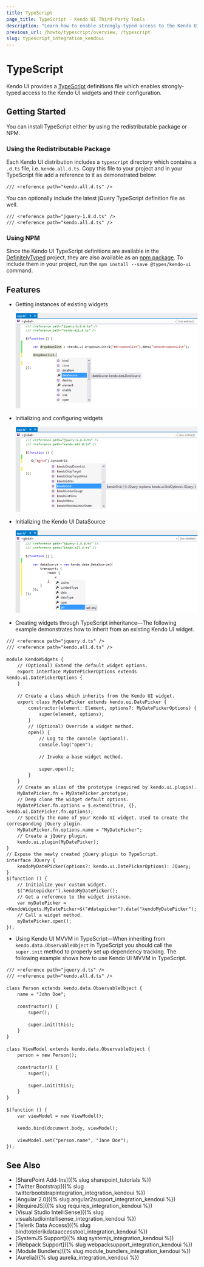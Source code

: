 ```yaml
---
title: TypeScript
page_title: TypeScript - Kendo UI Third-Party Tools
description: "Learn how to enable strongly-typed access to the Kendo UI widgets and their configuration."
previous_url: /howto/typescript/overview, /typescript
slug: typescript_integration_kendoui
---
```


# TypeScript

Kendo UI provides a [TypeScript](http://www.typescriptlang.org/) definitions file which enables strongly-typed access to the Kendo UI widgets and their configuration.

## Getting Started

You can install TypeScript either by using the redistributable package or NPM.

### Using the Redistributable Package

Each Kendo UI distribution includes a `typescript` directory which contains a `.d.ts` file, i.e. `kendo.all.d.ts`. Copy this file to your project and in your TypeScript file add a reference to it as demonstrated below:

    /// <reference path="kendo.all.d.ts" />

You can optionally include the latest jQuery TypeScript definition file as well.

    /// <reference path="jquery-1.8.d.ts" />
    /// <reference path="kendo.all.d.ts" />

### Using NPM

Since the Kendo UI TypeScript definitions are available in the [DefinitelyTyped](http://definitelytyped.org/) project, they are also available as an [npm package](https://www.npmjs.com/package/@types/kendo-ui). To include them in your project, run the `npm install --save @types/kendo-ui` command.

## Features

* Getting instances of existing widgets

    ![Kendo UI for jQuery Getting an instance of an existing Kendo UI widget](../images/get-instance.png)

* Initializing and configuring widgets

    ![Kendo UI for jQuery All Kendo UI widgets](../images/all-widgets.png)

* Initializing the Kendo UI DataSource

    ![Kendo UI for jQuery Initializing a Kendo UI DataSource](../images/datasource.png)

* Creating widgets through TypeScript inheritance&mdash;The following example demonstrates how to inherit from an existing Kendo UI widget.

```
/// <reference path="jquery.d.ts" />
/// <reference path="kendo.all.d.ts" />

module KendoWidgets {
    // (Optional) Extend the default widget options.
    export interface MyDatePickerOptions extends kendo.ui.DatePickerOptions {
    }

    // Create a class which inherits from the Kendo UI widget.
    export class MyDatePicker extends kendo.ui.DatePicker {
        constructor(element: Element, options?: MyDatePickerOptions) {
            super(element, options);
        }
        // (Optional) Override a widget method.
        open() {
            // Log to the console (optional).
            console.log("open");

            // Invoke a base widget method.

            super.open();
        }
    }
    // Create an alias of the prototype (required by kendo.ui.plugin).
    MyDatePicker.fn = MyDatePicker.prototype;
    // Deep clone the widget default options.
    MyDatePicker.fn.options = $.extend(true, {}, kendo.ui.DatePicker.fn.options);
    // Specify the name of your Kendo UI widget. Used to create the corresponding jQuery plugin.
    MyDatePicker.fn.options.name = "MyDatePicker";
    // Create a jQuery plugin.
    kendo.ui.plugin(MyDatePicker);
}
// Expose the newly created jQuery plugin to TypeScript.
interface JQuery {
    kendoMyDatePicker(options?: kendo.ui.DatePickerOptions): JQuery;
}
$(function () {
    // Initialize your custom widget.
    $("#datepicker").kendoMyDatePicker();
    // Get a reference to the widget instance.
    var myDatePicker = <KendoWidgets.MyDatePicker>$("#datepicker").data("kendoMyDatePicker");
    // Call a widget method.
    myDatePicker.open();
});
```

* Using Kendo UI MVVM in TypeScript&mdash;When inheriting from `kendo.data.ObservableObject` in TypeScript you should call the `super.init` method to properly set up dependency tracking. The following example shows how to use Kendo UI MVVM in TypeScript.

```
/// <reference path="jquery.d.ts" />
/// <reference path="kendo.all.d.ts" />

class Person extends kendo.data.ObservableObject {
    name = "John Doe";

    constructor() {
        super();

        super.init(this);
    }
}

class ViewModel extends kendo.data.ObservableObject {
    person = new Person();

    constructor() {
        super();

        super.init(this);
    }
}

$(function () {
    var viewModel = new ViewModel();

    kendo.bind(document.body, viewModel);

    viewModel.set("person.name", "Jane Doe");
});
```

## See Also

* [SharePoint Add-Ins]({% slug sharepoint_tutorials %})
* [Twitter Bootstrap]({% slug twitterbootstrapintegration_integration_kendoui %})
* [Angular 2.0]({% slug angular2support_integration_kendoui %})
* [RequireJS]({% slug requirejs_integration_kendoui %})
* [Visual Studio IntelliSense]({% slug visualstudiointellisense_integration_kendoui %})
* [Telerik Data Access]({% slug bindtotelerikdataaccesstool_integration_kendoui %})
* [SystemJS Support]({% slug systemjs_integration_kendoui %})
* [Webpack Support]({% slug webpacksupport_integration_kendoui %})
* [Module Bundlers]({% slug module_bundlers_integration_kendoui %})
* [Aurelia]({% slug aurelia_integration_kendoui %})
